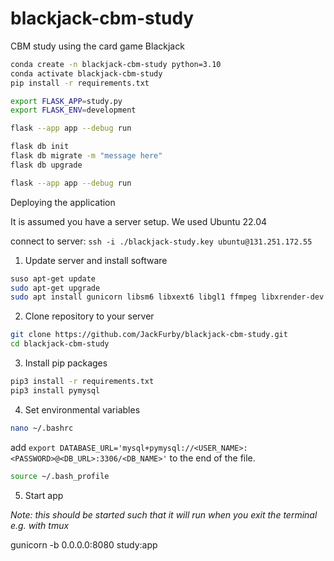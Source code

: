 # blackjack-cbm-study
CBM study using the card game Blackjack


```sh
conda create -n blackjack-cbm-study python=3.10
conda activate blackjack-cbm-study
pip install -r requirements.txt
```


```sh
export FLASK_APP=study.py
export FLASK_ENV=development
```


```sh
flask --app app --debug run
```


```sh
flask db init
flask db migrate -m "message here"
flask db upgrade
```

```sh
flask --app app --debug run
```


Deploying the application

It is assumed you have a server setup. We used Ubuntu 22.04

connect to server: `ssh -i ./blackjack-study.key ubuntu@131.251.172.55`

1. Update server and install software

  ```sh
  suso apt-get update
  sudo apt-get upgrade
  sudo apt install gunicorn libsm6 libxext6 libgl1 ffmpeg libxrender-dev python3-pymysql python3-pip
  ```

2. Clone repository to your server

  ```sh
  git clone https://github.com/JackFurby/blackjack-cbm-study.git
  cd blackjack-cbm-study
  ```

3. Install pip packages

  ```sh
  pip3 install -r requirements.txt
  pip3 install pymysql
  ```
4. Set environmental variables

  ```sh
  nano ~/.bashrc
  ```

  add `export DATABASE_URL='mysql+pymysql://<USER_NAME>:<PASSWORD>@<DB_URL>:3306/<DB_NAME>'` to the end of the file.

  ```sh
  source ~/.bash_profile
  ```

5. Start app

  *Note: this should be started such that it will run when you exit the terminal e.g. with tmux*

  gunicorn -b 0.0.0.0:8080 study:app
